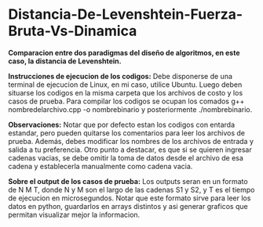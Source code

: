 # Distancia-De-Levenshtein-Fuerza-Bruta-Vs-Dinamica
**Comparacion entre dos paradigmas del diseño de algoritmos, en este caso, la distancia de Levenshtein.**

**Instrucciones de ejecucion de los codigos:**
Debe disponerse de una terminal de ejecucion de Linux, en mi caso, utilice Ubuntu. Luego deben situarse los codigos en la misma carpeta que los archivos de costo y los casos de prueba. 
Para compilar los codigos se ocupan los comados g++ nombredelarchivo.cpp -o nombrebinario y posteriormente ./nombrebinario.

**Observaciones:** 
Notar que por defecto estan los codigos con entarda estandar, pero pueden quitarse los comentarios para leer los archivos de prueba. Además, debes modificar los nombres
de los archivos de entrada y salida a tu preferencia. Otro punto a destacar, es que si se quieren ingresar cadenas vacias, se debe omitir la toma de datos desde el archivo de esa cadena y establecerla
manualmente como cadena vacia. 

**Sobre el output de los casos de prueba:**
Los outputs seran en un formato de N M T, donde N y M son el largo de las cadenas S1 y S2, y T es el tiempo de ejecucion en microsegundos.
Notar que este formato sirve para leer los datos en python, guardarlos en arrays distintos y asi generar graficos que permitan visualizar mejor la informacion.
